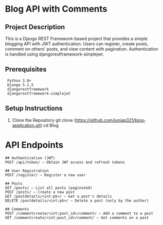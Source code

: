  # Blog API with Comments

## Project Description
This is a Django REST Framework-based project that provides a simple blogging API with JWT authentication. Users can register, create posts, comment on others' posts, and view content with pagination. Authentication is handled using djangorestframework-simplejwt.

## Prerequisites
     Python 3.8+
     Django 5.1.5
     djangorestframework
     djangorestframework-simplejwt

 ## Setup Instructions
 1. Clone the Repository
    git clone (https://github.com/juniap321/blog-application.git)
    cd Blog


# API Endpoints
    ## Authentication (JWT)
    POST /api/token/ – Obtain JWT access and refresh tokens

    ## User Registration
    POST /register/ – Register a new user

    ## Posts
    GET /posts/ – List all posts (paginated)
    POST /posts/ – Create a new post
    GET /postdetails/<int:pk>/ – Get a post's details 
    DELETE /postdetails/<int:pk>/ – Delete a post (only by the author)

    ## Comments
    POST /commentcreate/<int:post_id>/comment/ – Add a comment to a post
    GET /commentcreate/<int:post_id>/comment/ – Get comments on a post  